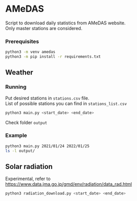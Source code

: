 # AMeDAS
Script to download daily statistics from AMeDAS website.\
Only master stations are considered.

### Prerequisites
```bash
python3 -m venv amedas
python3 -m pip install -r requirements.txt
```

## Weather
### Running
Put desired stations in `stations.csv` file.\
List of possible stations you can find in `stations_list.csv`
```bash
python3 main.py <start_date> <end_date>
```
Check folder `output`


### Example
```bash
python3 main.py 2021/01/24 2022/01/25
ls -l output/
```

## Solar radiation
Experimental, refer to https://www.data.jma.go.jp/gmd/env/radiation/data_rad.html

```bash
python3 radiation_download.py <start_date> <end_date>
```